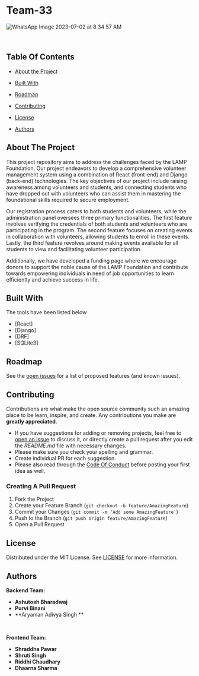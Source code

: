 # Team-33

![WhatsApp Image 2023-07-02 at 8 34 57 AM](https://github.com/cfgblr2023/Team-33/assets/96619946/b510576a-da0c-4b3d-a59f-7c57c2d6c8da)


<br/>



## Table Of Contents

* [About the Project](#about-the-project)
* [Built With](#built-with)

* [Roadmap](#roadmap)
* [Contributing](#contributing)
* [License](#license)
* [Authors](#authors)



## About The Project

This project repository aims to address the challenges faced by the LAMP Foundation. Our project endeavors to develop a comprehensive volunteer management system using a combination of React (front-end) and Django (back-end) technologies. The key objectives of our project include raising awareness among volunteers and students, and connecting students who have dropped out with volunteers who can assist them in mastering the foundational skills required to secure employment.

Our registration process caters to both students and volunteers, while the administration panel oversees three primary functionalities. The first feature involves verifying the credentials of both students and volunteers who are participating in the program. The second feature focuses on creating events in collaboration with volunteers, allowing students to enroll in these events. Lastly, the third feature revolves around making events available for all students to view and facilitating volunteer participation.

Additionally, we have developed a funding page where we encourage donors to support the noble cause of the LAMP Foundation and contribute towards empowering individuals in need of job opportunities to learn efficiently and achieve success in life.

## Built With


The tools have been listed below

* [React]
* [Django]
* [DRF]
* [SQLite3]


## Roadmap

See the [open issues](https://github.com//ReadME-Generator/issues) for a list of proposed features (and known issues).

## Contributing

Contributions are what make the open source community such an amazing place to be learn, inspire, and create. Any contributions you make are **greatly appreciated**.
* If you have suggestions for adding or removing projects, feel free to [open an issue](https://github.com//ReadME-Generator/issues/new) to discuss it, or directly create a pull request after you edit the *README.md* file with necessary changes.
* Please make sure you check your spelling and grammar.
* Create individual PR for each suggestion.
* Please also read through the [Code Of Conduct](https://github.com//ReadME-Generator/blob/main/CODE_OF_CONDUCT.md) before posting your first idea as well.

### Creating A Pull Request

1. Fork the Project
2. Create your Feature Branch (`git checkout -b feature/AmazingFeature`)
3. Commit your Changes (`git commit -m 'Add some AmazingFeature'`)
4. Push to the Branch (`git push origin feature/AmazingFeature`)
5. Open a Pull Request

## License

Distributed under the MIT License. See [LICENSE](https://github.com//ReadME-Generator/blob/main/LICENSE.md) for more information.

## Authors
**Backend Team:**
* **Ashutosh Bharadwaj**
* **Purvi Binani**
* **Aryaman Adivya Singh ** 
<br>

**Frontend Team:**

* **Shraddha Pawar**
* **Shruti Singh**
* **Riddhi Chaudhary**
* **Dhaarna Sharma**

